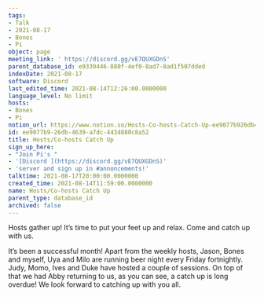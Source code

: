 ```yaml
---
tags:
- Talk
- 2021-08-17
- Bones
- Pi
object: page
meeting_link: ' https://discord.gg/vE7QUXGDnS'
parent_database_id: e9339446-880f-4ef0-8ad7-8ad1f507dded
indexDate: 2021-08-17
software: Discord
last_edited_time: 2021-08-14T12:26:00.0000000
language_level: No limit
hosts:
- Bones
- Pi
notion_url: https://www.notion.so/Hosts-Co-hosts-Catch-Up-ee9077b926db4639a7dc4434880c8a52
id: ee9077b9-26db-4639-a7dc-4434880c8a52
title: Hosts/Co-hosts Catch Up
sign_up_here:
- "Join Pi's "
- '[Discord ](https://discord.gg/vE7QUXGDnS)'
- 'server and sign up in #annoncements!'
talktime: 2021-08-17T20:00:00.0000000
created_time: 2021-08-14T11:59:00.0000000
name: Hosts/Co-hosts Catch Up
parent_type: database_id
archived: false
---
```









Hosts gather up! It’s time to put your feet up and relax. Come and catch up with us.

It’s been a successful month! Apart from the weekly hosts, Jason, Bones and myself, Uya and Milo are running beer night every Friday fortnightly. Judy, Momo, Ives and Duke have hosted a couple of sessions. On top of that we had Abby returning to us, as you can see, a catch up is long overdue! We look forward to catching up with you all.

















